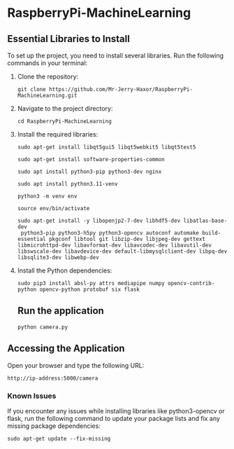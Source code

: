 
# RaspberryPi-MachineLearning

## Essential Libraries to Install

To set up the project, you need to install several libraries. Run the following commands in your terminal:

1. Clone the repository:

   ```
   git clone https://github.com/Mr-Jerry-Haxor/RaspberryPi-MachineLearning.git
   ```
2. Navigate to the project directory:

   ```
   cd RaspberryPi-MachineLearning
   ```
3. Install the required libraries:

   ```
   sudo apt-get install libqt5gui5 libqt5webkit5 libqt5test5
   ```

   ```
   sudo apt-get install software-properties-common
   ```

   ```
   sudo apt install python3-pip python3-dev nginx
   ```

   ```
   sudo apt install python3.11-venv
   ```

   ```
   python3 -m venv env
   ```

   ```
   source env/bin/activate
   ```

   ```
   sudo apt-get install -y libopenjp2-7-dev libhdf5-dev libatlas-base-dev 
    python3-pip python3-h5py python3-opencv autoconf automake build-essential pkgconf libtool git libzip-dev libjpeg-dev gettext libmicrohttpd-dev libavformat-dev libavcodec-dev libavutil-dev libswscale-dev libavdevice-dev default-libmysqlclient-dev libpq-dev libsqlite3-dev libwebp-dev
   ```
4. Install the Python dependencies:

   ```
   sudo pip3 install absl-py attrs mediapipe numpy opencv-contrib-python opencv-python protobuf six flask
   ```

   ## Run the application


   ```
   python camera.py
   ```

## Accessing the Application

Open your browser and type the following URL:

```
http://ip-address:5000/camera
```

### Known Issues

If you encounter any issues while installing libraries like python3-opencv or flask, run the following command to update your package lists and fix any missing package dependencies:

```
sudo apt-get update --fix-missing
```
